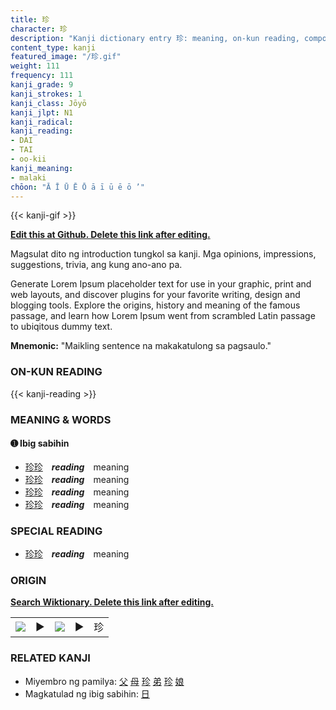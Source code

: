 ```yaml
---
title: 珍
character: 珍
description: "Kanji dictionary entry 珍: meaning, on-kun reading, compounds, origin, related kanji"
content_type: kanji
featured_image: "/珍.gif"
weight: 111
frequency: 111
kanji_grade: 9
kanji_strokes: 1
kanji_class: Jōyō
kanji_jlpt: N1
kanji_radical: 
kanji_reading: 
- DAI
- TAI
- oo-kii
kanji_meaning:
- malaki
chōon: "Ā Ī Ū Ē Ō ā ī ū ē ō ’"
---
```

[//]: # (Don't edit the line below. Kanji animated GIF code is automatically generated.)
{{< kanji-gif >}}

[//]: # (Edit below this line.)

**[Edit this at Github. Delete this link after editing.](https://github.com/tim0g/tim/tree/main/content/kanji/珍/index.md)**

Magsulat dito ng introduction tungkol sa kanji. Mga opinions, impressions, suggestions, trivia, ang kung ano-ano pa.

Generate Lorem Ipsum placeholder text for use in your graphic, print and web layouts, and discover plugins for your favorite writing, design and blogging tools. Explore the origins, history and meaning of the famous passage, and learn how Lorem Ipsum went from scrambled Latin passage to ubiqitous dummy text.
 
**Mnemonic:** "Maikling sentence na makakatulong sa pagsaulo."

### ON-KUN READING

[//]: # (Don't edit the line below. ON-KUN READING code is automatically generated.)
{{< kanji-reading >}}

### MEANING & WORDS

#### ➊ **Ibig sabihin**
  - [珍](../珍)[珍](../珍)　***reading***　meaning
  - [珍](../珍)[珍](../珍)　***reading***　meaning
  - [珍](../珍)[珍](../珍)　***reading***　meaning
  - [珍](../珍)[珍](../珍)　***reading***　meaning

### SPECIAL READING
  - [珍](../珍)[珍](../珍)　***reading***　meaning

### ORIGIN

**[Search Wiktionary. Delete this link after editing.](https://wiktionary.org/wiki/珍)**
<table class="kanji-table"><tr><td>
<img src="60px-珍-bronze.svg.png">
</td><td>▶</td><td>
<img src="60px-珍-oracle.svg.png">
</td><td>▶</td>
<td class="kanji-origin">珍</td>
</tr></table>

### RELATED KANJI
- Miyembro ng pamilya: [父](../父) [母](../母) [珍](../珍) [弟](../弟) [珍](../珍) [娘](../娘)
- Magkatulad ng ibig sabihin: [日](../日)
